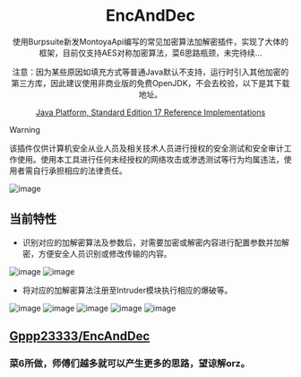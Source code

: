 <div align="center">
<h1 align="center">EncAndDec</h1>

<p>使用Burpsuite新发MontoyaApi编写的常见加密算法加解密插件，实现了大体的框架，目前仅支持AES对称加密算法，菜6思路瓶颈，未完待续...</p>

注意：因为某些原因如填充方式等普通Java默认不支持，运行时引入其他加密的第三方库，因此建议使用非商业版的免费OpenJDK，不会去校验，以下是其下载地址。

[Java Platform, Standard Edition 17 Reference Implementations](https://jdk.java.net/java-se-ri/17-MR1)

</div>

> [!WARNING]
> 该插件仅供计算机安全从业人员及相关技术人员进行授权的安全测试和安全审计工作使用。使用本工具进行任何未经授权的网络攻击或渗透测试等行为均属违法，使用者需自行承担相应的法律责任。

![image](https://github.com/user-attachments/assets/fb47c267-d5b1-45b8-be28-aff6efb54a92)


## 当前特性

- 识别对应的加解密算法及参数后，对需要加密或解密内容进行配置参数并加解密，方便安全人员识别或修改传输的内容。

![image](https://github.com/user-attachments/assets/befd7382-dce1-4f9a-9db3-ca306b35f405)
![image](https://github.com/user-attachments/assets/046c048c-003b-4a24-a75a-36d2fd847b0f)


- 将对应的加解密算法注册至Intruder模块执行相应的爆破等。

![image](https://github.com/user-attachments/assets/72066111-2a62-4e36-a1a1-d6f895f28bc9)
![image](https://github.com/user-attachments/assets/28853795-81df-4479-9c57-53e216466cfe)
![image](https://github.com/user-attachments/assets/e4b76a88-9a54-4731-a373-cb15557d710f)
![image](https://github.com/user-attachments/assets/faf3a51d-2680-4de0-b7cd-4dc0f84db826)
![image](https://github.com/user-attachments/assets/fc34d7f3-d492-4726-b536-0778f16f8651)


## [Gppp23333/EncAndDec](https://github.com/Gppp23333/EncAndDec)

### 菜6所做，师傅们越多就可以产生更多的思路，望谅解orz。
